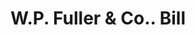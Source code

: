 ---
doi: 10.7916/D8G4629W
date_other: '1900'
date_other_textual: 1900-1909
form: printed ephemera
genre:
- Invoices
name:
- W.P. Fuller & Co.
object_in_context_url: https://biggert.cul.columbia.edu/items/view/ave_biggert_00016
subject_hierarchical_geographic:
- Sacramento, California, United States
subject_name:
- W.P. Fuller & Co.
title: W.P. Fuller & Co.. Bill
sort_title: W.P. Fuller & Co.. Bill
call_number: ave_biggert_00016
coordinates:
- 38.55555555555555,-121.46888888888888
pid: ave_biggert_00016
identifiers: ave_biggert_00016
thumbnail: https://derivativo-1.library.columbia.edu/iiif/2/ldpd:342835/full/!256,256/0/native.jpg
permalink: /biggert/ave_biggert_00016/
layout: iiif-image-page
---
